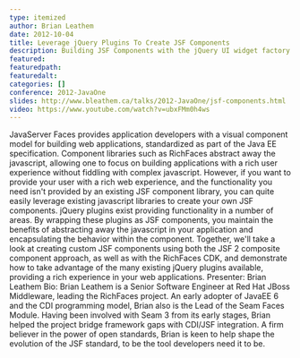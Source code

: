 ```yaml
---
type: itemized
author: Brian Leathem
date: 2012-10-04
title: Leverage jQuery Plugins To Create JSF Components
description: Building JSF Components with the jQuery UI widget factory
featured:
featuredpath:
featuredalt:
categories: []
conference: 2012-JavaOne
slides: http://www.bleathem.ca/talks/2012-JavaOne/jsf-components.html
video: https://www.youtube.com/watch?v=ubxFMm0h4ws
---
```


JavaServer Faces provides application developers with a visual component model for building web applications, standardized as part of the Java EE specification. Component libraries such as RichFaces abstract away the javascript, allowing one to focus on building applications with a rich user experience without fiddling with complex javascript. However, if you want to provide your user with a rich web experience, and the functionality you need isn't provided by an existing JSF component library, you can quite easily leverage existing javascript libraries to create your own JSF components. jQuery plugins exist providing functionality in a number of areas. By wrapping these plugins as JSF components, you maintain the benefits of abstracting away the javascript in your application and encapsulating the behavior within the component. Together, we'll take a look at creating custom JSF components using both the JSF 2 composite component approach, as well as with the RichFaces CDK, and demonstrate how to take advantage of the many existing jQuery plugins available, providing a rich experience in your web applications. Presenter: Brian Leathem Bio: Brian Leathem is a Senior Software Engineer at Red Hat JBoss Middleware, leading the RichFaces project. An early adopter of JavaEE 6 and the CDI programming model, Brian also is the Lead of the Seam Faces Module. Having been involved with Seam 3 from its early stages, Brian helped the project bridge framework gaps with CDI/JSF integration. A firm believer in the power of open standards, Brian is keen to help shape the evolution of the JSF standard, to be the tool developers need it to be.
